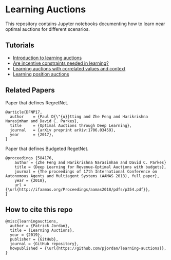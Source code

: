 # Learning Auctions

This repository contains Jupyter notebooks documenting how to learn near optimal auctions for different scenarios.

## Tutorials

* [Introduction to learning auctions](learning-auctions-intro.ipynb)
* [Are incentive constraints needed in learning?](learning-auctions-are-incentives-needed.ipynb)
* [Learning auctions with correlated values and context](learning-auctions-interdependence.ipynb)
* [Learning position auctions](learning-position-auctions.ipynb)

## Related Papers

Paper that defines RegretNet.
```
@article{DFNP17,
  author    = {Paul D{\"{u}}tting and Zhe Feng and Harikrishna Narasimhan and David C. Parkes},
  title     = {Optimal Auctions through Deep Learning},
  journal   = {arXiv preprint arXiv:1706.03459},
  year      = {2017},
}
```

Paper that defines Budgeted RegetNet.
```
@proceedings {584176,
	author = {Zhe Feng and Harikrishna Narasimhan and David C. Parkes}
    title = {Deep Learning for Revenue-Optimal Auctions with budgets},
	journal = {The proceedings of 17th International Conference on Autonomous Agents and Multiagent Systems (AAMAS 2018), full paper},
	year = {2018},
	url = {\url{http://ifaamas.org/Proceedings/aamas2018/pdfs/p354.pdf}},
}
```

## How to cite this repo

```
@misc{learningauctions,
  author = {Patrick Jordan},
  title = {Learning Auctions},
  year = {2019},
  publisher = {GitHub},
  journal = {GitHub repository},
  howpublished = {\url{https://github.com/pjordan/learning-auctions}},
}
```